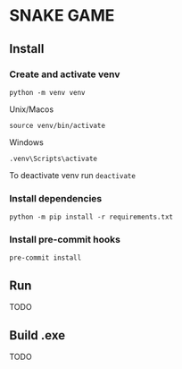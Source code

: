 # SNAKE GAME

## Install
### Create and activate venv
`python -m venv venv`

Unix/Macos

`source venv/bin/activate`

Windows

`.venv\Scripts\activate`

To deactivate venv run `deactivate`

### Install dependencies
`python -m pip install -r requirements.txt`

### Install pre-commit hooks
`pre-commit install`

## Run
TODO

## Build .exe
TODO